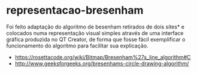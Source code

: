 # representacao-bresenham


Foi feito adaptação do algoritmo de besenham retirados de dois sites* e colocados numa representação visual
simples através de uma interface gráfica produzida no QT Creator, de forma que fosse fácil exemplificar
o funcionamento do algoritmo para facilitar sua explicação.

* https://rosettacode.org/wiki/Bitmap/Bresenham%27s_line_algorithm#C
* http://www.geeksforgeeks.org/bresenhams-circle-drawing-algorithm/
